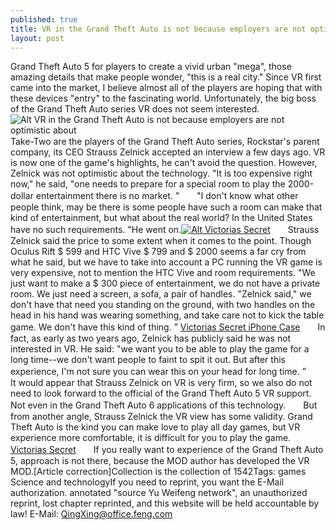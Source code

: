 ```yaml
---
published: true
title: VR in the Grand Theft Auto is not because employers are not optimistic about
layout: post
---
```

Grand Theft Auto 5 for players to create a vivid urban \"mega\", those amazing details that make people wonder, \"this is a real city.\" Since VR first came into the market, I believe almost all of the players are hoping that with these devices \"entry\" to the fascinating world. Unfortunately, the big boss of the Grand Theft Auto series VR does not seem interested.![Alt VR in the Grand Theft Auto is not because employers are not optimistic about](https://c2.staticflickr.com/8/7348/27226539360_9702072b50_b.jpg)　　Take-Two are the players of the Grand Theft Auto series, Rockstar\'s parent company, its CEO Strauss Zelnick accepted an interview a few days ago. VR is now one of the game\'s highlights, he can\'t avoid the question. However, Zelnick was not optimistic about the technology. \"It is too expensive right now,\" he said, \"one needs to prepare for a special room to play the 2000-dollar entertainment there is no market. ”　　\"I don\'t know what other people think, may be there is some people have such a room can make that kind of entertainment, but what about the real world? In the United States have no such requirements. \"He went on.[![Alt Victorias Secret](http://www.nodcase.com/images/large/i6plus/victorias_secret_i6p1103_lrg.jpg)](http://www.nodcase.com/victoria-s-secret-pink-iphone-6-plus-case-letters-rose-p-4393.html)　　Strauss Zelnick said the price to some extent when it comes to the point. Though Oculus Rift $ 599 and HTC Vive $ 799 and $ 2000 seems a far cry from what he said, but we have to take into account a PC running the VR game is very expensive, not to mention the HTC Vive and room requirements. \"We just want to make a $ 300 piece of entertainment, we do not have a private room. We just need a screen, a sofa, a pair of handles. \"Zelnick said,\" we don\'t have that need you standing on the ground, with two handles on the head in his hand was wearing something, and take care not to kick the table game. We don\'t have this kind of thing. ” [Victorias Secret iPhone Case](http://www.thesun.co.uk/sol/homepage/features/7117276/This-is-how-to-get-a-bum-like-a-Victorias-Secret-model.html)　　In fact, as early as two years ago, Zelnick has publicly said he was not interested in VR. He said: \"we want you to be able to play the game for a long time--we don\'t want people to faint to spit it out. But after this experience, I\'m not sure you can wear this on your head for long time. ”　　It would appear that Strauss Zelnick on VR is very firm, so we also do not need to look forward to the official of the Grand Theft Auto 5 VR support. Not even in the Grand Theft Auto 6 applications of this technology.　　But from another angle, Strauss Zelnick the VR view has some validity. Grand Theft Auto is the kind you can make love to play all day games, but VR experience more comfortable, it is difficult for you to play the game. [Victorias Secret](http://www.nodcase.com/victoria-s-secret-pink-iphone-6-plus-case-letters-rose-p-4393.html)　　If you really want to experience of the Grand Theft Auto 5, approach is not there, because the MOD author has developed the VR MOD.[Article correction]Collection is the collection of 1542Tags: games Science and technologyIf you need to reprint, you want the E-Mail authorization. annotated \"source Yu Weifeng network\", an unauthorized reprint, lost chapter reprinted, and this website will be held accountable by law! E-Mail: QingXing@office.feng.com